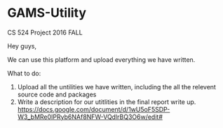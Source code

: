# GAMS-Utility
CS 524 Project  2016 FALL

Hey guys,

We can use this platform and upload everything we have written.

What to do:
1. Upload all the untilities we have written, including the all the relevent source code and packages
2. Write a description for our utitlities in the final report write up. https://docs.google.com/document/d/1wU5oF5SDP-W3_bMRe0IPRyb6NAf8NFW-VQdlrBQ3O6w/edit#
